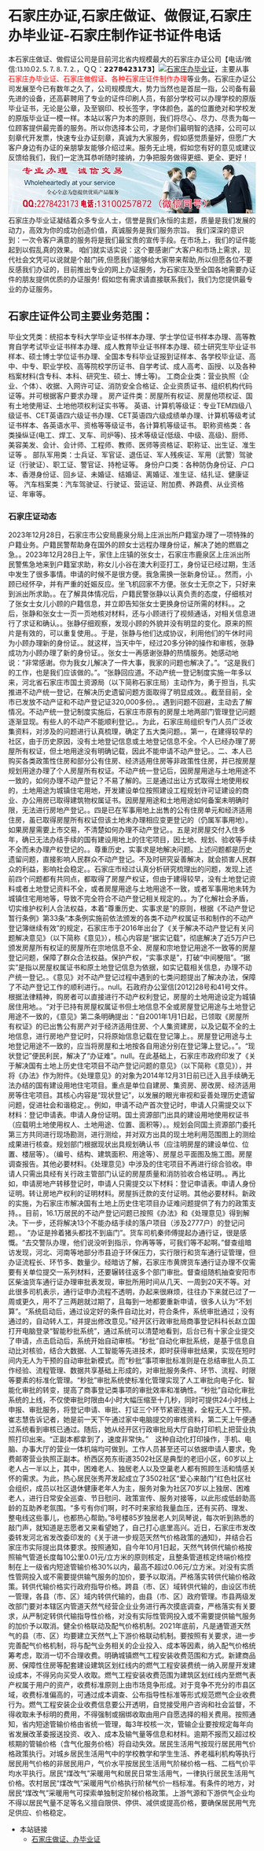 # 石家庄办证,石家庄做证、做假证,石家庄办毕业证-石家庄制作证书证件电话

本石家庄做证、做假证公司是目前河北省内规模最大的石家庄办证公司【电话/微信:⒔⒑0⒉⒌⒎⒏⒎⒉，ＱＱ：𝟮𝟮𝟳𝟴𝟰𝟮𝟯𝟭𝟳𝟯】[![石家庄办毕业证](https://wpa.qq.com/pa?p=2:2278423173:41)](https://wpa.qq.com/msgrd?v=3&amp;uin=2278423173&amp;site=qq&amp;menu=yes)，主要从事<font color=red>石家庄办毕业证、石家庄做假证、各种石家庄证件制作办理</font>等业务。石家庄办证公司发展至今已有数年之久了，公司规模庞大，势力当然也是首屈一指，公司备有最先进的设备，还高薪聘用了专业的证件印刷人员，有部分学校可以办理学校的原版毕业证书，无论是公章，及至钢印、校长签字，字体颜色，盖的位置绝对和学校发的原版毕业证一模一样。本站以客户为本的原则，我们将尽心、尽力、尽责为每一位顾客提供最完善的服务。所以你选择本公司，才是你们最明智的选择，公司可以刻章代开发票，快速专业办证刻章，真诚为大家服务，假如感觉质量好，但愿广大客户身边有办证的亲朋挚友能够介绍过来。服务无止境，假如您有好的意见或建议反馈给我们，我们一定洗耳恭听随时接纳，力争把服务做得更细、更全、更好！
![石家庄办毕业证,石家庄做证,石家庄做假证,石家庄证件服务](./131-1.jpg)
石家庄办毕业证凝结着众多专业人士，信誉是我们永恒的主题，质量是我们发展的动力，高效为你的成功创造价值，真诚服务是我们服务宗旨。 我们深深的意识到：一次令客户满意的服务将是我们最宝贵的宣传手段。在市场上，我们的证件能起到以假乱真的效果。 
咱们就实话实说：这个要感谢广大客户和市场上需求，现代社会文凭可以说就是个敲门砖,但愿我们能够给大家带来帮助,所以但愿各位不要反感我们办证的，目前推出专业的网上办证服务，为石家庄及至全国各地需要办证件的朋友提供优质的办证服务! 假如您有需求请直接联系我们，我们为您提供最专业的办证服务。

## 石家庄证件公司主要业务范围：
毕业文凭类：统招本专科大学毕业证书样本办理、学士学位证书样本办理、高等教育自学考试毕业证书样本办理、成人教育毕业证书样本办理、硕士研究生毕业证书样本、硕士博士学位证书办理、全国本专科毕业证报到证样本、各学校毕业证、高中、中专、职业学校、高等院校学历证书、自学考试、成人高考、函授、以及各种档案材料(含专科、本科、研究生、硕士、博士等)。 
工商企业类：营业执照（企业、个体）、收据、入网许可证、消防安全合格证、企业资质证书、组织机构代码证等。并可根据客户要求办理 。 
房产证件类：房屋所有权证、房屋他项权证、国有土地使用证、土地他项权利证实书等。 
英语、计算机等级证：专业TEM四级八级证书、CET英语四六级证书办理、CET英语四六级成绩单办理、计算机等级考试证书样本、各英语水平、资格等等级证书，各计算机等级证书。 
职称资格类：各类操纵证(电工、焊工、叉车、司炉等)、技术等级证(低级、中级、高级)、厨师、美容美发、会计、会计师、工程师、教师、医师等资格证、职称证、出生证、准生证等 。 
部队军用类：士兵证、军官证、退伍证、军人残疾证、军用（武警）驾驶证（行驶证）、职工证、警官证、持枪证等。 
身份户口类：各种防伪身份证、户口本、香港身份证、回乡证、未婚证、结婚证、离婚证、准生证、结扎证、健康证等。 
汽车档案类：汽车驾驶证、行驶证、营运证、附加费、养路费、从业资格证、年审等。 
### 石家庄证动态
2023年12月28日，石家庄市公安局鹿泉分局上庄派出所户籍室办理了一项特殊的户籍业务。户籍民警帮助身在国外的顾女士远程办理身份证，解决了她的燃眉之急。。2023年12月28日上午，家住上庄镇的张女士，石家庄市鹿泉区上庄派出所民警焦急地来到户籍室求助，称女儿小谷在澳大利亚打工，身份证已经过期，生活中发生了很多事情。申请的时候不是很方便。我急需换一张新身份证。。然而，小顾已经怀孕，并有严重的妊娠反应。坐飞机回家不方便。张女士无奈之下，只好来到派出所求助。。在了解具体情况后，户籍民警张静以认真负责的态度，仔细核对了张女士女儿小顾的户籍信息，并立即告知张女士更换身份证所需的材料。。之后，张静和张女士一页一页地核对材料，还与小顾进行了视频通话，对相关信息进行了求证和确认。。张静仔细观察，发现小顾的外貌并没有明显的变化。原来的照片是有效的，可以重复使用。。于是，张静与他们达成协议，利用他们的午休时间为小顾办理新的身份证。。就这样，当天中午，经过20多分钟的操作和审核，张静成功为小顾办理了新的身份证。。张女士一再感谢张静的热情服务。她感动地说：“非常感谢。你为我女儿解决了一件大事，我家的问题也解决了。”。“这是我们的工作，也是我们应该做的。”。“张静回应道。不动产统一登记制度实施一年多以来，河北省石家庄市国土资源局（以下简称石家庄局）主动作为，勇于担当，扎实推进不动产统一登记，在解决历史遗留问题方面取得了明显成效。。截至目前，全市已发放不动产证和不动产登记证320,000多份。。遇到问题不回避，主动去了解情况。不动产统一登记制度实施后，石家庄市原有的房屋土地两部门管理登记问题逐渐显现。有些人的不动产不能顺利登记。。为此，石家庄局组织专门人员广泛收集资料，对涉及的问题进行认真梳理，确定了五大类问题。。第一，在建得较早的社区，由于历史原因，没有土地登记信息或土地登记信息不全。个人已经办理了房屋所有权证，但土地用途没有明确记载，因此不能申请不动产登记。。二、本人已购买各类政策性住房和部分公有住房、经济适用住房等非政策性住房，并已按房屋规划用途办理了个人房屋所有权证。不动产统一登记后，因房屋用途与土地用途不一致的，如何办理不动产登记？不易了解的。三是通过出让方式取得土地使用权的，土地用途为城镇住宅用地，开发建设单位按照建设工程规划许可证建设的商业、办公用房已取得建筑物权属证书。因房屋用途和土地用途如何备案未明确时限，无法进行房地产登记。。四是已在军事用地上出售的公有住房单元和经济适用住房，虽已取得房屋所有权证但该土地未办理相应变更登记的（仍属军事用地）。如果房屋需要上市交易，不清楚如何办理不动产登记。。五是对房屋交付入住多年，确已无法办结手续的国有建设用地上的住宅项目，因土地、规划、验收等手续不全而未办理产权登记的。。尊重历史，实事求是地解决问题。上述问题都是历史遗留问题，直接影响人民群众不动产登记。不及时研究妥善解决，就会损害人民群众的利益，影响社会稳定。。石家庄市经过认真分析研究梳理出的问题，发现上述前四个问题都有共同点，都取得了房屋产权证，但由于建得较早，没有土地登记资料或者土地登记资料不全，或者房屋用途与土地用途不一致，或者军事用地未转为城镇住宅用地等，导致不完全符合不动产登记相关规定的。。为了化解社会矛盾，切实维护权利人合法权益，本着“尊重历史、实事求是”的原则，根据《不动产登记暂行条例》第33条“本条例实施前依法颁发的各类不动产权属证书和制作的不动产登记簿继续有效”的规定，石家庄市于2016年出台了《关于解决不动产登记有关问题解决意见》（以下简称《意见》），核心内容是“据实记载”，彻底解决了近5万户已颁发房屋所有权证的房屋所在宗地信息不全、房屋和宗地登记用途不一致等的房屋登记问题，保障了群众合法权益。保护产权，“实事求是”，打破“中间梗阻”。“据实”是指以房屋权属证书和原土地登记信息为依据，如实记载相关信息，办理不动产统一登记。。《意见》对不动产登记过程中遇到的七类问题提出了解决办法，保障了不动产登记工作的顺利进行。。null。石政府办公室信[2012]28号和41号文件。根据法律精神，购房者可以直接进行不动产权利登记，房屋的土地用途设定为城镇居住用地。。“对于已持有房屋权属证书但土地信息不全或房屋登记用途与土地登记用途不一致的，《意见》第二条明确提出：“自2001年1月1日起，已领取《房屋所有权证》的已出售公有房产对于经济适用住房、个人集资建房，以及记载不全的土地信息，进行房地产登记时，只将原始信息记载在登记簿上。。房屋登记用途与土地登记用途不一致的，应当将房屋和土地按各自用途分别在登记簿上登记。。”。“现状登记”便民利民，解决了“办证难”。null。在此基础上，石家庄市政府印发了《关于解决国有土地上历史住宅项目不动产登记问题的意见》（以下简称《意见》），并将《办法》作为附件。《处理意见》的对象为2014年12月31日前已迁入且手续确无法办结的国有建设用地住宅项目。重点是单位自建房、集资房、房改房、经济适用房等住宅项目。其核心内容是“现状登记”，以发展的眼光审视和妥善处理历史遗留问题，促进社会和谐稳定。。例如，申请不动产首次登记时，申请人只需提交以下材料：登记申请表。申请人身份证明。国土资源部门出具的建设用地使用权证书（应载明土地使用权人、土地用途、位置、面积等）。。规划会同国土资源部门委托第三方共同进行现场勘测，进行测绘，并对双方出具的现土地利用范围图上的测绘成果进行核查。规划部门根据现状出具规划确认书（应注明房屋的建设单位、位置、楼层等）。（编号、结构、建筑面积、用途等）、房屋总平面图及施工图。房屋调查报告。其他必要材料。《处理意见》中涉及的住宅项目不再进行综合验收。申请人只需出具经有关行政主管部门认证的房屋质量和消防验收合格证明。。再比如，申请房地产转移登记时，申请人只需提交以下材料：登记申请表。申请人身份证明。转让房地产权利的证明材料。房屋拆迁款的支付证明。其他必要材料。新政的实施，为石家庄市解决国有土地上历史住宅项目办证难问题提供了有力的政策支持。。目前，16.1万居民的不动产登记问题已按照《办法》和《处理意见》得到解决。下一步，还将解决13个不能办结手续的落户项目（涉及2777户）的登记问题。。
“办证是拎着猪头都找不到庙门”。货车司机秦师傅提起办通行证，很是感慨。“去交警队办理，他们说没听到指示，你再等等，可我们等不起啊。”督查组暗访发现，河北、河南等地部分市县迫于环保压力，实行限行和货车通行证管理，但办证流程长、环节多、数量少。经暗访了解，石家庄市黄牌货车通行证办理不仅需要有关单位提交一系列材料，还要辗转往返多个部门审批。督查组随机抽查安阳市区柴油货车通行证办理审批表发现，审批所用时间从几天、一周到20天不等。对此很多司机表示，通行证申办流程不透明，办起来很麻烦，往往办下来就已过了一周或更久，用不了三两趟就过期了，且每到一地都要重新申请，很多人认为“不划算”。“系统启动后，通过设定好的条件自动比对，符合条件，系统审批通过；没有通过的，自动转人工，并提出修改意见。”经开区行政审批局商事登记科科长赵立国打开电脑登录“智能秒批系统”，通过系统可以清楚地看到，后台已有十家企业提交了申请，点击启动后，系统开始自动审核。“秒批”自动化审批系统，是基于信息自动比对核验，结合大数据、人工智能等先进技术，即时获得审批结果，实现在短时间内无人为干预的自动审批新模式。而“秒批”事项审批标准则是在总结审批人员工作经验、流程管理、数据共享基础上形成的，对审批服务条件、环节、流程、时限等要素的标准化管理。“秒批”审批系统使标准化管理实现了人工审批向电子化、智能化审批的转变，提高了商事登记类事项的审批效率和准确性。“秒批”自动化审批系统的上线，不仅使审批时限由4小时大幅压缩至十几秒，同时可提供24小时线上申报、审批服务，将登记申请、审批、打证三个环节紧密连接，全程无人工干预。崔志慧告诉记者，她是前一天下午通过家中电脑提交的审核资料，第二天上午便通过系统看到审核已通过。随后，她从经开区行政审批局大厅自助打印机上把营业执照打印出来。“正副本都拿到了，速度非常快。”　这种自动化打印操作，手机、电脑、办事大厅的营业一体机端均可做到。工作人员甚至还可以依据申请人要求，免费邮寄营业执照正副本。桥西区苑东街道3502社区是典型的老旧小区，60岁以上老人占一半以上，其中，困难老人、独居老人以及空巢老人都有照顾生活和情感关怀的需求。为此，热心居民张秀芹发起成立了3502社区“爱心来敲门”红色社区社会组织，成员以社区退休健康老年人为主，服务对象为社区70岁以上独居、困难老人，进行日常安全巡查、节日慰问、政策宣传、服务对接等，以此形成低龄助高龄的互助养老氛围。“多亏有你们啊，时不时来家给我量血压，还有买药、理发、整电线这些事儿，也都热心帮助。”8号楼85岁独居老人刘凤琴说，每次听到熟悉的敲门声，就知道是志愿者又来看望她了，自己打心底里高兴。近日，石家庄市发改委转发河北省发改委印发的《关于进一步规范天然气价格政策的通知》，并结合石家庄市实际提出具体要求。按照通知，自今年10月1日起，天然气转供代输价格按照输气管道长度每10公里0.01元/立方米的原则核定，且整条管道核定终端价格控制在上一级省内短途管输价格30%以内，最高不超过0.06元/立方米。对没有实质性管网投入或不需要提供输气服务的加价，要予以取消。严格落实转供代输价格政策。转供代输价格实行政府指导价格。跨县（市、区）域转供代输的，由设区市统一管理，各县（市、区）域内转供代输的，由县（市、区）政府管理。市县两级发改部门要对本辖区内管道天然气经营企业业务进行再次摸底调查，严格落实有关要求，从严制定转供代输指导性价格，对没有实际性管网投入或不需要提供输气服务的加价予以取消。健全价格联动及配气价格机制。2021年底前，凡是通管道天然气的县（市、区）均要建立天然气上下游价格联动机制。要按照有关要求，进一步完善配气价格机制，将与配气业务相关的企业投入、成本等因素，纳入配气价格统筹考虑，取消一切不合理收费。明确城镇燃气工程安装收费范围和方式。新建商品房、保障性住房等配套建设建筑区划红线内的燃气工程安装费统一纳入房屋开发建设成本，不得另向买受人收取。燃气工程安装收费范围为建筑区划红线内至燃气表产权属于用户的资产，收费标准原则上由市场竞争形成。对于竞争不充分的市县区域，收费标准偏高的，可通过成本调查、公布指导性标准等形式规范燃气企业收费行为。燃气工程安装企业收费信息要公开透明，自觉接受用户咨询和社会监督，不得收取未予标明的费用，不得强制或捆绑收取由用户自愿选择的相关费用。按照通知，省内短途管输价格由省统一管理，每3年校核一次，管输企业要按规定每年向省发展改革委报送投资、收入、成本及输气量等信息和材料。逾期不报而又超过校核期的管输价格（含气化服务价格）将自动失效。居民生活用气按现行居民用气价格政策执行。对城乡居民生活用气中的学校教学和学生生活、养老福利机构等执行居民用气价格的非居民用户，气价水平按居民生活用气阶梯价格一档、二档气价平均水平执行。居民“煤改气”采暖用气和居民日常生活用气，一律执行居民生活用气价格。农村居民“煤改气”采暖用气价格执行阶梯气价一档标准。有条件的地方，对居民“煤改气”采暖用气可探索单独制定阶梯价格政策。上游气源和下游供气企业均不得以居民气量不足等名义擅自限供、停供、减供或提高价格，要确保居民用气充足供应、价格稳定。

* 本站链接
  * [石家庄做证、办毕业证](https://sjzcert.github.io)

